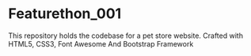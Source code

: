 # Featurethon_001
This repository holds the codebase for a pet store website. Crafted with HTML5, CSS3, Font Awesome And Bootstrap Framework
